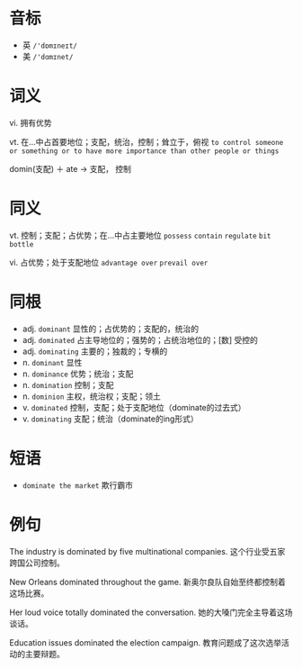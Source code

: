 # 音标

- 英 `/'dɒmɪneɪt/`
- 美 `/'dɑmɪnet/`

# 词义

vi. 拥有优势


vt. 在…中占首要地位；支配，统治，控制；耸立于，俯视
`to control someone or something or to have more importance than other people or things`



domin(支配) ＋ ate → 支配， 控制

# 同义

vt. 控制；支配；占优势；在…中占主要地位
`possess` `contain` `regulate` `bit` `bottle`

vi. 占优势；处于支配地位
`advantage over` `prevail over`

# 同根

- adj. `dominant` 显性的；占优势的；支配的，统治的
- adj. `dominated` 占主导地位的；强势的；占统治地位的；[数] 受控的
- adj. `dominating` 主要的；独裁的；专横的
- n. `dominant` 显性
- n. `dominance` 优势；统治；支配
- n. `domination` 控制；支配
- n. `dominion` 主权，统治权；支配；领土
- v. `dominated` 控制，支配；处于支配地位（dominate的过去式）
- v. `dominating` 支配；统治（dominate的ing形式）

# 短语

- `dominate the market` 欺行霸市

# 例句

The industry is dominated by five multinational companies.
这个行业受五家跨国公司控制。

New Orleans dominated throughout the game.
新奥尔良队自始至终都控制着这场比赛。

Her loud voice totally dominated the conversation.
她的大嗓门完全主导着这场谈话。

Education issues dominated the election campaign.
教育问题成了这次选举活动的主要辩题。


